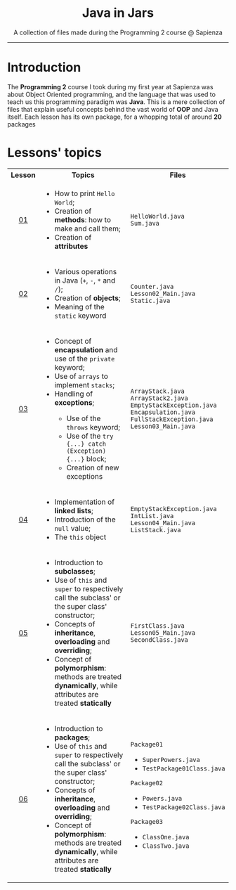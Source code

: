 <h1 align="center">Java in Jars</h1>
<p align="center">A collection of files made during the Programming 2 course @ Sapienza</p>

---

# Introduction

The **Programming 2** course I took during my first year at Sapienza was about
Object Oriented programming, and the language that was used to teach us this programming
paradigm was **Java**. This is a mere collection of files that explain useful concepts
behind the vast world of **OOP** and Java itself. Each lesson has its own package, for a
whopping total of around **20** packages

# Lessons' topics

<table align="center">
    <tr>
        <th>Lesson</th>
        <th>Topics</th>
        <th>Files</th>
    </tr>
    <tr>
        <td align="center"><a href="https://github.com/ElBi21/Java-In-Jars/tree/main/src/Lesson_01">01</a></td>
        <td><ul>
            <li>How to print <code>Hello World</code>;</li>
            <li>Creation of <b>methods</b>: how to make and call them;</li>
            <li>Creation of <b>attributes</b></li>
        </ul></td>
        <td>
            <code>HelloWorld.java</code>
            <br>
            <code>Sum.java</code>
        </td>
    </tr>
    <tr>
        <td align="center"><a href="https://github.com/ElBi21/Java-In-Jars/tree/main/src/Lesson_02">02</a></td>
        <td><ul>
            <li>Various operations in Java (<code>+</code>, <code>-</code>, <code>*</code> and <code>/</code>);</li>
            <li>Creation of <b>objects</b>;</li>
            <li>Meaning of the <code>static</code> keyword</li>
        </ul></td>
        <td>
            <code>Counter.java</code>
            <br>
            <code>Lesson02_Main.java</code>
            <br>
            <code>Static.java</code>
        </td>
    </tr>
    <tr>
        <td align="center"><a href="https://github.com/ElBi21/Java-In-Jars/tree/main/src/Lesson_03">03</a></td>
        <td><ul>
            <li>Concept of <b>encapsulation</b> and use of the <code>private</code> keyword;</li>
            <li>Use of <code>arrays</code> to implement <code>stacks</code>;</li>
            <li>Handling of <b>exceptions</b>;</li>
            <ul>
                <li>Use of the <code>throws</code> keyword;</li>
                <li>Use of the <code>try {...} catch (Exception) {...}</code> block;</li>
                <li>Creation of new exceptions</li>
            </ul>
        </ul></td>
        <td>
            <code>ArrayStack.java</code>
            <br>
            <code>ArrayStack2.java</code>
            <br>
            <code>EmptyStackException.java</code>
            <br>
            <code>Encapsulation.java</code>
            <br>
            <code>FullStackException.java</code>
            <br>
            <code>Lesson03_Main.java</code>
        </td>
    </tr>
    <tr>
        <td align="center"><a href="https://github.com/ElBi21/Java-In-Jars/tree/main/src/Lesson_04">04</a></td>
        <td><ul>
            <li>Implementation of <b>linked lists</b>;</li>
            <li>Introduction of the <code>null</code> value;</li>
            <li>The <code>this</code> object</li>
        </ul></td>
        <td>
            <code>EmptyStackException.java</code>
            <br>
            <code>IntList.java</code>
            <br>
            <code>Lesson04_Main.java</code>
            <br>
            <code>ListStack.java</code>
        </td>
    </tr>
    <tr>
        <td align="center"><a href="https://github.com/ElBi21/Java-In-Jars/tree/main/src/Lesson_05">05</a></td>
        <td><ul>
            <li>Introduction to <b>subclasses</b>;</li>
            <li>Use of <code>this</code> and <code>super</code> to respectively call the subclass'
                or the super class' constructor;</li>
            <li>Concepts of <b>inheritance</b>, <b>overloading</b> and <b>overriding</b>;</li>
            <li>Concept of <b>polymorphism</b>: methods are treated <b>dynamically</b>, while
                attributes are treated <b>statically</b></li>
        </ul></td>
        <td>
            <code>FirstClass.java</code>
            <br>
            <code>Lesson05_Main.java</code>
            <br>
            <code>SecondClass.java</code>
        </td>
    </tr>
    <tr>
        <td align="center"><a href="https://github.com/ElBi21/Java-In-Jars/tree/main/src/Lesson_06">06</a></td>
        <td><ul>
            <li>Introduction to <b>packages</b>;</li>
            <li>Use of <code>this</code> and <code>super</code> to respectively call the subclass'
                or the super class' constructor;</li>
            <li>Concepts of <b>inheritance</b>, <b>overloading</b> and <b>overriding</b>;</li>
            <li>Concept of <b>polymorphism</b>: methods are treated <b>dynamically</b>, while
                attributes are treated <b>statically</b></li>
        </ul></td>
        <td>
            <code>Package01</code><br><ul>
                <li><code>SuperPowers.java</code></li>
                <li><code>TestPackage01Class.java</code></li>
            </ul>
            <code>Package02</code><br><ul>
                <li><code>Powers.java</code></li>
                <li><code>TestPackage02Class.java</code></li>
            </ul>
            <code>Package03</code><br><ul>
                <li><code>ClassOne.java</code></li>
                <li><code>ClassTwo.java</code></li>
            </ul>
        </td>
    </tr>
</table>